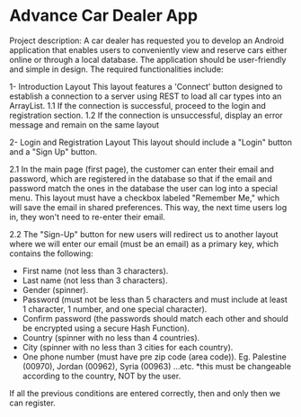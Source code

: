 # Advance Car Dealer App
Project description: A car dealer has requested you to develop an Android application that enables users to conveniently view and reserve cars either online or through a local database. The application should be user-friendly and simple in design. The required functionalities include:

1- Introduction Layout
   This layout features a 'Connect' button designed to establish a connection to a server using REST to load all car types into an ArrayList.
    1.1 If the connection is successful, proceed to the login and registration section.
    1.2 If the connection is unsuccessful, display an error message and remain on the same layout

2- Login and Registration Layout
   This layout should include a "Login" button and a "Sign Up" button.
    
   2.1 In the main page (first page), the customer can enter their email and password, which are registered in the database so that if the email and password match the ones in the database the user can log into a special menu.
   This layout must have a checkbox labeled "Remember Me," which will save the email in shared preferences. This way, the next time users log in, they won't need to re-enter their email.

   2.2 The "Sign-Up" button for new users will redirect us to another layout where we will enter our email (must be an email) as a primary key, which contains the following:
   * First name (not less than 3 characters).
   * Last name (not less than 3 characters).
   * Gender (spinner).
   * Password (must not be less than 5 characters and must include at least 1 character, 1 number, and one special character).
   * Confirm password (the passwords should match each other and should be encrypted using a secure Hash Function).
   * Country (spinner with no less than 4 countries).
   * City (spinner with no less than 3 cities for each country).
   * One phone number (must have pre zip code (area code)). Eg. Palestine (00970), Jordan (00962), Syria (00963) …etc. *this must be changeable according to the country, NOT by the user.

   If all the previous conditions are entered correctly, then and only then we can register.
